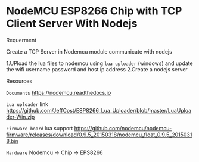 # NodeMCU ESP8266 Chip with TCP Client Server With Nodejs

Requerment

Create a TCP Server in Nodemcu module communicate with nodejs

1.UPload the lua files to nodemcu using  `lua uploader` (windows) and update the wifi username password and host ip address
2.Create a nodejs server


Resources

`Documents` https://nodemcu.readthedocs.io

`Lua uploader` link https://github.com/JeffCost/ESP8266_Lua_Uploader/blob/master/LuaUploader-Win.zip

`Firmware board` lua support https://github.com/nodemcu/nodemcu-firmware/releases/download/0.9.5_20150318/nodemcu_float_0.9.5_20150318.bin

`Hardware` Nodemcu -> Chip -> EPS8266